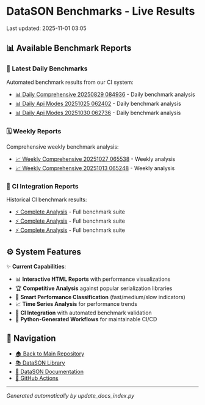 # DataSON Benchmarks - Live Results

Last updated: 2025-11-01 03:05

## 📊 Available Benchmark Reports

### 🚀 Latest Daily Benchmarks
Automated benchmark results from our CI system:

- [📊 Daily Comprehensive 20250829 084936](results/daily_comprehensive_20250829_084936_report.html) - Daily benchmark analysis
- [📊 Daily Api Modes 20251025 062402](results/daily_api_modes_20251025_062402_report.html) - Daily benchmark analysis
- [📊 Daily Api Modes 20251030 062736](results/daily_api_modes_20251030_062736_report.html) - Daily benchmark analysis

### 🗓️ Weekly Reports
Comprehensive weekly benchmark analysis:

- [📈 Weekly Comprehensive 20251027 065538](results/weekly_comprehensive_20251027_065538_report.html) - Weekly analysis
- [📈 Weekly Comprehensive 20251013 065248](results/weekly_comprehensive_20251013_065248_report.html) - Weekly analysis

### 🔄 CI Integration Reports
Historical CI benchmark results:

- [⚡ Complete Analysis](results/ci_20250619_124048_15758084815_complete_report.html) - Full benchmark suite
- [⚡ Complete Analysis](results/ci_20250619_031310_15748485051_complete_report.html) - Full benchmark suite
- [⚡ Complete Analysis](results/ci_20250618_031200_15722975520_complete_report.html) - Full benchmark suite

## ⚙️ System Features

✨ **Current Capabilities**:
- 📊 **Interactive HTML Reports** with performance visualizations
- 🏆 **Competitive Analysis** against popular serialization libraries
- 🎯 **Smart Performance Classification** (fast/medium/slow indicators)
- 📈 **Time Series Analysis** for performance trends
- 🔄 **CI Integration** with automated benchmark validation
- 🤖 **Python-Generated Workflows** for maintainable CI/CD

## 🔗 Navigation
- [🏠 Back to Main Repository](https://github.com/danielendler/datason-benchmarks)
- [📚 DataSON Library](https://github.com/danielendler/datason)
- [📖 DataSON Documentation](https://datason.readthedocs.io/en/latest/)
- [🔄 GitHub Actions](https://github.com/danielendler/datason-benchmarks/actions)

---
*Generated automatically by update_docs_index.py*
